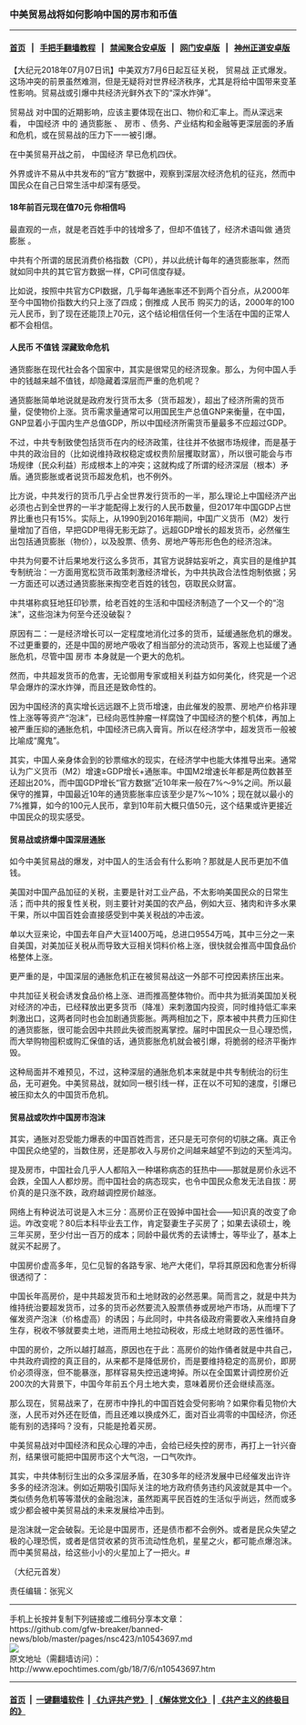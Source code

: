 ### 中美贸易战将如何影响中国的房市和币值
------------------------

#### [首页](https://github.com/gfw-breaker/banned-news/blob/master/README.md) &nbsp;&nbsp;|&nbsp;&nbsp; [手把手翻墙教程](https://github.com/gfw-breaker/guides/wiki) &nbsp;&nbsp;|&nbsp;&nbsp; [禁闻聚合安卓版](https://github.com/gfw-breaker/bn-android) &nbsp;&nbsp;|&nbsp;&nbsp; [网门安卓版](https://github.com/oGate2/oGate) &nbsp;&nbsp;|&nbsp;&nbsp; [神州正道安卓版](https://github.com/SzzdOgate/update) 



<div><p>
 【大纪元2018年07月07日讯】中美双方7月6日起互征关税，
 <ok href="http://www.epochtimes.com/gb/tag/%E8%B4%B8%E6%98%93%E6%88%98.html">
  贸易战
 </ok>
 正式爆发。这场冲突的前景虽然难测，但是无疑将对世界经济秩序，尤其是将给中国带来变革性影响。贸易战或引爆中共经济光鲜外衣下的“深水炸弹”。
</p>
<p>
 <ok href="http://www.epochtimes.com/gb/tag/%E8%B4%B8%E6%98%93%E6%88%98.html">
  贸易战
 </ok>
 对中国的近期影响，应该主要体现在出口、物价和汇率上。而从深远来看，
 <ok href="http://www.epochtimes.com/gb/tag/%E4%B8%AD%E5%9B%BD%E7%BB%8F%E6%B5%8E.html">
  中国经济
 </ok>
 中的
 <ok href="http://www.epochtimes.com/gb/tag/%E9%80%9A%E8%B4%A7%E8%86%A8%E8%83%80.html">
  通货膨胀
 </ok>
 、
 <ok href="http://www.epochtimes.com/gb/tag/%E6%88%BF%E5%B8%82.html">
  房市
 </ok>
 、债务、产业结构和金融等更深层面的矛盾和危机，或在贸易战的压力下一一被引爆。
</p>
<p>
 在中美贸易开战之前，
 <ok href="http://www.epochtimes.com/gb/tag/%E4%B8%AD%E5%9B%BD%E7%BB%8F%E6%B5%8E.html">
  中国经济
 </ok>
 早已危机四伏。
</p>
<p>
 外界或许不易从中共发布的“官方”数据中，观察到深层次经济危机的征兆，然而中国民众在自己日常生活中却深有感受。
</p>
<h4>
 18年前百元现在值70元 你相信吗
</h4>
<p>
 最直观的一点，就是老百姓手中的钱增多了，但却不值钱了，经济术语叫做
 <ok href="http://www.epochtimes.com/gb/tag/%E9%80%9A%E8%B4%A7%E8%86%A8%E8%83%80.html">
  通货膨胀
 </ok>
 。
</p>
<p>
 中共有个所谓的居民消费价格指数（CPI），并以此统计每年的通货膨胀率，然而就如同中共的其它官方数据一样，CPI可信度存疑。
</p>
<p>
 比如说，按照中共官方CPI数据，几乎每年通胀率还不到两个百分点，从2000年至今中国物价指数大约只上涨了四成；倒推成
 <ok href="http://www.epochtimes.com/gb/tag/%E4%BA%BA%E6%B0%91%E5%B8%81.html">
  人民币
 </ok>
 购买力的话，2000年的100元人民币，到了现在还能顶上70元，这个结论相信任何一个生活在中国的正常人都不会相信。
</p>
<h4>
 <ok href="http://www.epochtimes.com/gb/tag/%E4%BA%BA%E6%B0%91%E5%B8%81.html">
  人民币
 </ok>
 不值钱 深藏致命危机
</h4>
<p>
 通货膨胀在现代社会各个国家中，其实是很常见的经济现象。那么，为何中国人手中的钱越来越不值钱，却隐藏着深层而严重的危机呢？
</p>
<p>
 通货膨胀简单地说就是政府发行货币太多（货币超发），超出了经济所需的货币量，促使物价上涨。货币需求量通常可以用国民生产总值GNP来衡量，在中国，GNP显着小于国内生产总值GDP，所以中国经济所需货币量最多不应超过GDP。
</p>
<p>
 不过，中共专制致使包括货币在内的经济政策，往往并不依据市场规律，而是基于中共的政治目的（比如说维持政权稳定或权贵阶层攫取财富），所以很可能会与市场规律（民众利益）形成根本上的冲突；这就构成了所谓的经济深层（根本）矛盾。通货膨胀或者说货币超发危机，也不例外。
</p>
<p>
 比方说，中共发行的货币几乎占全世界发行货币的一半，那么理论上中国经济产出必须也占到全世界的一半才能配得上发行的人民币数量，但2017年中国GDP占世界比重也只有15%。实际上，从1990到2016年期间，中国广义货币（M2）发行量增加了百倍，早把GDP甩得无影无踪了。远超GDP增长的超发货币，必然催生出包括通货膨胀（物价），以及股票、债务、房地产等形形色色的经济泡沫。
</p>
<p>
 中共为何要不计后果地发行这么多货币，其官方说辞姑妄听之，真实目的是维护其专制统治：一方面用宽松货币政策刺激经济增长，为中共执政合法性炮制依据；另一方面还可以透过通货膨胀来掏空老百姓的钱包，窃取民众财富。
</p>
<p>
 中共堪称疯狂地狂印钞票，给老百姓的生活和中国经济制造了一个又一个的“泡沫”，这些泡沫为何至今还没破裂？
</p>
<p>
 原因有二：一是经济增长可以一定程度地消化过多的货币，延缓通胀危机的爆发。不过更重要的，还是中国的房地产吸收了相当部分的流动货币，客观上也延缓了通胀危机，尽管中国
 <ok href="http://www.epochtimes.com/gb/tag/%E6%88%BF%E5%B8%82.html">
  房市
 </ok>
 本身就是一个更大的危机。
</p>
<p>
 然而，中共超发货币的危害，无论御用专家或相关利益方如何美化，终究是一个迟早会爆炸的深水炸弹，而且还是致命性的。
</p>
<p>
 因为中国经济的真实增长远远跟不上货币增速，由此催发的股票、房地产价格非理性上涨等等资产“泡沫”，已经向恶性肿瘤一样腐蚀了中国经济的整个机体，再加上被严重压抑的通胀危机，中国经济已病入膏肓。所以在经济学中，超发货币一般被比喻成“魔鬼”。
</p>
<p>
 其实，中国人亲身体会到的钞票缩水的现实，在经济学中也能大体推导出来。通常认为广义货币（M2）增速≥GDP增长+通胀率。中国M2增速长年都是两位数甚至还超出20%，而中国GDP增长“官方数据”近10年来一般在7%～9%之间。所以最保守的推算，中国最近10年的通货膨胀率应该至少是7%～10%；现在就以最小的7%推算，如今的100元人民币，拿到10年前大概只值50元，这个结果或许更接近中国民众的现实感受。
</p>
<h4>
 贸易战或挤爆中国深层通胀
</h4>
<p>
 如今中美贸易战的爆发，对中国人的生活会有什么影响？那就是人民币更加不值钱。
</p>
<p>
 美国对中国产品加征的关税，主要是针对工业产品，不太影响美国民众的日常生活；而中共的报复性关税，则主要针对美国的农产品，例如大豆、猪肉和许多水果干果，所以中国百姓会直接感受到中美关税战的冲击波。
</p>
<p>
 单以大豆来论，中国去年自产大豆1400万吨，总进口9554万吨，其中三分之一来自美国，对美加征关税从而导致大豆相关饲料价格上涨，很快就会推高中国食品价格整体上涨。
</p>
<p>
 更严重的是，中国深层的通胀危机正在被贸易战这一外部不可控因素挤压出来。
</p>
<p>
 中共加征关税会诱发食品价格上涨、进而推高整体物价。而中共为抵消美国加关税对经济的冲击，已经释放出更多货币（降准）来刺激国内投资，同时维持低汇率来刺激出口，这两者同时也会加剧通货膨胀。两两相加之下，原本被中共费力压抑住的通货膨胀，很可能会因中共顾此失彼而脱离掌控。届时中国民众一旦心理恐慌，而大举购物囤积或购汇保值的话，通货膨胀危机就会被引爆，将脆弱的经济平衡炸毁。
</p>
<p>
 这种局面并不难预见，不过，这种深层的通胀危机本来就是中共专制统治的衍生品，无可避免。中美贸易战，就如同一根引线一样，正在以不可知的速度，引爆已被压抑太久的中国货币危机。
</p>
<h4>
 贸易战或吹炸中国房市泡沫
</h4>
<p>
 其实，通胀对忍受能力爆表的中国百姓而言，还只是无可奈何的切肤之痛。真正令中国民众绝望的，当数住房，还是那收入与房价之间越来越望不到边的天堑鸿沟。
</p>
<p>
 提及房市，中国社会几乎人人都陷入一种堪称病态的狂热中——那就是房价永远不会跌，全国人人都炒房。而中国社会的病态现实，也令中国民众愈发无法自拔：房价真的是只涨不跌，政府越调控房价越涨。
</p>
<p>
 网络上有种说法可说是入木三分：高房价正在毁掉中国社会——知识真的改变了命运。咋改变呢？80后本科毕业去工作，肯定娶妻生子买房了；如果去读硕士，晚三年买房，至少付出一百万的成本；同龄中最优秀的去读博士，等毕业了，基本上就买不起房了。
</p>
<p>
 中国房价虚高多年，见仁见智的各路专家、地产大佬们，早将其原因和危害分析得很透彻了：
</p>
<p>
 中国长年高房价，是中共超发货币和土地财政的必然恶果。简而言之，就是中共为维持统治要超发货币，过多的货币必然要流入股票债券或房地产市场，从而埋下了催发资产泡沫（价格虚高）的诱因；与此同时，中共各级政府需要收入来维持自身生存，税收不够就要卖土地，进而用土地拉动税收，形成土地财政的恶性循环。
</p>
<p>
 中国的房价，之所以越打越高，原因也在于此：高房价的始作俑者就是中共自己，中共政府调控的真正目的，从来都不是降低房价，而是要维持稳定的高房价，即房价必须得涨，但不能暴涨，那样容易失控迅速垮掉。所以在全国累计调控房价近200次的大背景下，中国今年前五个月土地大卖，意味着房价还会继续高涨。
</p>
<p>
 那么现在，贸易战来了，在房市中挣扎的中国百姓会受何影响？如果你看见物价大涨，人民币对外还在贬值，而且还难以换成外汇，面对百业凋零的中国经济，你还能有别的选择吗？没有，只能是抢着买房。
</p>
<p>
 中美贸易战对中国经济和民众心理的冲击，会给已经失控的房市，再打上一针兴奋剂，结果很可能把中国房市这个大气泡，一口气吹炸。
</p>
<p>
 其实，中共体制衍生出的众多深层矛盾，在30多年的经济发展中已经催发出许许多多的经济泡沫。例如近期吸引国际关注的地方政府债务违约风波就是其中一个。类似债务危机等等潜伏的金融泡沫，虽然距离平民百姓的生活似乎尚远，然而或多或少都会被中美贸易战的未来发展给冲击到。
</p>
<p>
 是泡沫就一定会破裂。无论是中国房市，还是债市都不会例外。或者是民众失望之极的心理恐慌，或者是信贷收紧的货币流动性危机，星星之火，都可能点爆泡沫。而中美贸易战，给这些小小的火星加上了一把火。#
</p>
<p>
 （大纪元首发）
</p>
<p>
 责任编辑：张宪义
</p>
</div>
<hr/>
手机上长按并复制下列链接或二维码分享本文章：<br/>
https://github.com/gfw-breaker/banned-news/blob/master/pages/nsc423/n10543697.md <br/>
<a href='https://github.com/gfw-breaker/banned-news/blob/master/pages/nsc423/n10543697.md'><img src='https://github.com/gfw-breaker/banned-news/blob/master/pages/nsc423/n10543697.md.png'/></a> <br/>
原文地址（需翻墙访问）：http://www.epochtimes.com/gb/18/7/6/n10543697.htm


------------------------
#### [首页](https://github.com/gfw-breaker/banned-news/blob/master/README.md) &nbsp;|&nbsp; [一键翻墙软件](https://github.com/gfw-breaker/nogfw/blob/master/README.md) &nbsp;| [《九评共产党》](https://github.com/gfw-breaker/9ping.md/blob/master/README.md#九评之一评共产党是什么) | [《解体党文化》](https://github.com/gfw-breaker/jtdwh.md/blob/master/README.md) | [《共产主义的终极目的》](https://github.com/gfw-breaker/gczydzjmd.md/blob/master/README.md)


<img src='http://gfw-breaker.win/banned-news/pages/nsc423/n10543697.md' width='0px' height='0px'/>